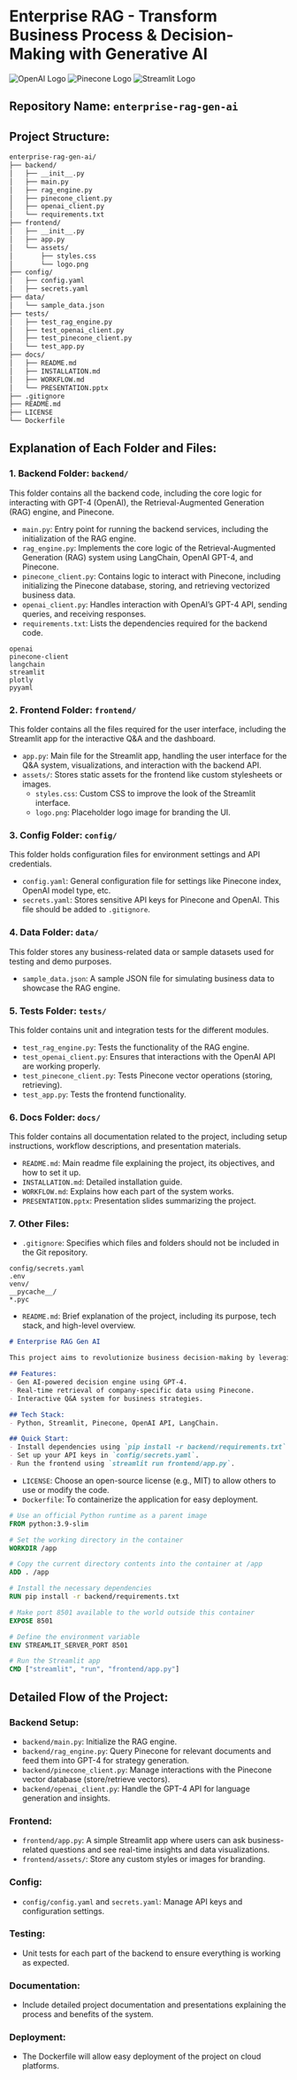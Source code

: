 # Enterprise RAG - Transform Business Process & Decision-Making with Generative AI

![OpenAI Logo](https://upload.wikimedia.org/wikipedia/commons/4/4f/OpenAI_Logo.svg)
![Pinecone Logo](https://upload.wikimedia.org/wikipedia/commons/6/6e/Pinecone_Logo.svg)
![Streamlit Logo](https://upload.wikimedia.org/wikipedia/commons/0/05/Streamlit_Logo.svg)

## Repository Name: `enterprise-rag-gen-ai`

## Project Structure:
```bash
enterprise-rag-gen-ai/
├── backend/
│   ├── __init__.py
│   ├── main.py
│   ├── rag_engine.py
│   ├── pinecone_client.py
│   ├── openai_client.py
│   └── requirements.txt
├── frontend/
│   ├── __init__.py
│   ├── app.py
│   └── assets/
│       ├── styles.css
│       └── logo.png
├── config/
│   ├── config.yaml
│   ├── secrets.yaml
├── data/
│   └── sample_data.json
├── tests/
│   ├── test_rag_engine.py
│   ├── test_openai_client.py
│   ├── test_pinecone_client.py
│   └── test_app.py
├── docs/
│   ├── README.md
│   ├── INSTALLATION.md
│   ├── WORKFLOW.md
│   └── PRESENTATION.pptx
├── .gitignore
├── README.md
├── LICENSE
└── Dockerfile
```

## Explanation of Each Folder and Files:

### 1. Backend Folder: `backend/`
This folder contains all the backend code, including the core logic for interacting with GPT-4 (OpenAI), the Retrieval-Augmented Generation (RAG) engine, and Pinecone.

- `main.py`: Entry point for running the backend services, including the initialization of the RAG engine.
- `rag_engine.py`: Implements the core logic of the Retrieval-Augmented Generation (RAG) system using LangChain, OpenAI GPT-4, and Pinecone.
- `pinecone_client.py`: Contains logic to interact with Pinecone, including initializing the Pinecone database, storing, and retrieving vectorized business data.
- `openai_client.py`: Handles interaction with OpenAI’s GPT-4 API, sending queries, and receiving responses.
- `requirements.txt`: Lists the dependencies required for the backend code.

```plaintext
openai
pinecone-client
langchain
streamlit
plotly
pyyaml
```

### 2. Frontend Folder: `frontend/`
This folder contains all the files required for the user interface, including the Streamlit app for the interactive Q&A and the dashboard.

- `app.py`: Main file for the Streamlit app, handling the user interface for the Q&A system, visualizations, and interaction with the backend API.
- `assets/`: Stores static assets for the frontend like custom stylesheets or images.
   - `styles.css`: Custom CSS to improve the look of the Streamlit interface.
   - `logo.png`: Placeholder logo image for branding the UI.

### 3. Config Folder: `config/`
This folder holds configuration files for environment settings and API credentials.

- `config.yaml`: General configuration file for settings like Pinecone index, OpenAI model type, etc.
- `secrets.yaml`: Stores sensitive API keys for Pinecone and OpenAI. This file should be added to `.gitignore`.

### 4. Data Folder: `data/`
This folder stores any business-related data or sample datasets used for testing and demo purposes.

- `sample_data.json`: A sample JSON file for simulating business data to showcase the RAG engine.

### 5. Tests Folder: `tests/`
This folder contains unit and integration tests for the different modules.

- `test_rag_engine.py`: Tests the functionality of the RAG engine.
- `test_openai_client.py`: Ensures that interactions with the OpenAI API are working properly.
- `test_pinecone_client.py`: Tests Pinecone vector operations (storing, retrieving).
- `test_app.py`: Tests the frontend functionality.

### 6. Docs Folder: `docs/`
This folder contains all documentation related to the project, including setup instructions, workflow descriptions, and presentation materials.

- `README.md`: Main readme file explaining the project, its objectives, and how to set it up.
- `INSTALLATION.md`: Detailed installation guide.
- `WORKFLOW.md`: Explains how each part of the system works.
- `PRESENTATION.pptx`: Presentation slides summarizing the project.

### 7. Other Files:
- `.gitignore`: Specifies which files and folders should not be included in the Git repository.

```plaintext
config/secrets.yaml
.env
venv/
__pycache__/
*.pyc
```

- `README.md`: Brief explanation of the project, including its purpose, tech stack, and high-level overview.

```markdown
# Enterprise RAG Gen AI

This project aims to revolutionize business decision-making by leveraging Large Language Models (LLMs) and Retrieval-Augmented Generation (RAG) to provide real-time, actionable insights.

## Features:
- Gen AI-powered decision engine using GPT-4.
- Real-time retrieval of company-specific data using Pinecone.
- Interactive Q&A system for business strategies.

## Tech Stack:
- Python, Streamlit, Pinecone, OpenAI API, LangChain.

## Quick Start:
- Install dependencies using `pip install -r backend/requirements.txt`.
- Set up your API keys in `config/secrets.yaml`.
- Run the frontend using `streamlit run frontend/app.py`.
```

- `LICENSE`: Choose an open-source license (e.g., MIT) to allow others to use or modify the code.
- `Dockerfile`: To containerize the application for easy deployment.

```dockerfile
# Use an official Python runtime as a parent image
FROM python:3.9-slim

# Set the working directory in the container
WORKDIR /app

# Copy the current directory contents into the container at /app
ADD . /app

# Install the necessary dependencies
RUN pip install -r backend/requirements.txt

# Make port 8501 available to the world outside this container
EXPOSE 8501

# Define the environment variable
ENV STREAMLIT_SERVER_PORT 8501

# Run the Streamlit app
CMD ["streamlit", "run", "frontend/app.py"]
```

## Detailed Flow of the Project:

### Backend Setup:
- `backend/main.py`: Initialize the RAG engine.
- `backend/rag_engine.py`: Query Pinecone for relevant documents and feed them into GPT-4 for strategy generation.
- `backend/pinecone_client.py`: Manage interactions with the Pinecone vector database (store/retrieve vectors).
- `backend/openai_client.py`: Handle the GPT-4 API for language generation and insights.

### Frontend:
- `frontend/app.py`: A simple Streamlit app where users can ask business-related questions and see real-time insights and data visualizations.
- `frontend/assets/`: Store any custom styles or images for branding.

### Config:
- `config/config.yaml` and `secrets.yaml`: Manage API keys and configuration settings.

### Testing:
- Unit tests for each part of the backend to ensure everything is working as expected.

### Documentation:
- Include detailed project documentation and presentations explaining the process and benefits of the system.

### Deployment:
- The Dockerfile will allow easy deployment of the project on cloud platforms.